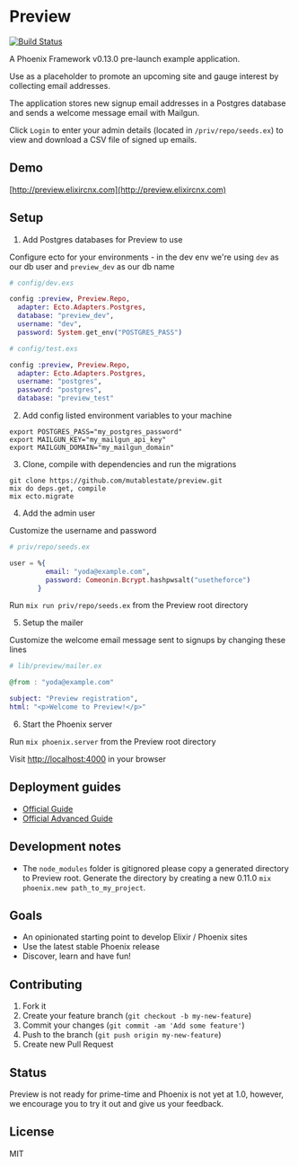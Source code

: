 # Preview
[![Build
Status](https://travis-ci.org/mutablestate/preview.svg?branch=master "Build
Status")](http://travis-ci.org/mutablestate/preview)

A Phoenix Framework v0.13.0 pre-launch example application.

Use as a placeholder to promote an upcoming site and gauge interest by collecting email addresses.

The application stores new signup email addresses in a Postgres database and sends a welcome message email with Mailgun.

Click `Login` to enter your admin details (located in `/priv/repo/seeds.ex`) to view and download a CSV file of signed up emails.

## Demo

[http://preview.elixircnx.com](http://preview.elixircnx.com)

## Setup

1. Add Postgres databases for Preview to use

  Configure ecto for your environments - in the dev env we're using `dev` as our db user and `preview_dev` as our db name

  ```elixir    
  # config/dev.exs

  config :preview, Preview.Repo,
    adapter: Ecto.Adapters.Postgres,
    database: "preview_dev",
    username: "dev",
    password: System.get_env("POSTGRES_PASS")
  ```

  ```elixir    
  # config/test.exs

  config :preview, Preview.Repo,
    adapter: Ecto.Adapters.Postgres,
    username: "postgres",
    password: "postgres",
    database: "preview_test"
  ```

2. Add config listed environment variables to your machine

  ```
  export POSTGRES_PASS="my_postgres_password"
  export MAILGUN_KEY="my_mailgun_api_key"
  export MAILGUN_DOMAIN="my_mailgun_domain"
  ```

3. Clone, compile with dependencies and run the migrations

  ```
  git clone https://github.com/mutablestate/preview.git
  mix do deps.get, compile
  mix ecto.migrate
  ```

4. Add the admin user

  Customize the username and password

  ```elixir
  # priv/repo/seeds.ex

  user = %{
           email: "yoda@example.com",
           password: Comeonin.Bcrypt.hashpwsalt("usetheforce")
         }
  ```

  Run `mix run priv/repo/seeds.ex` from the Preview root directory

5. Setup the mailer

  Customize the welcome email message sent to signups by changing these lines

  ```elixir    
  # lib/preview/mailer.ex

  @from : "yoda@example.com"

  subject: "Preview registration",
  html: "<p>Welcome to Preview!</p>"
  ```

6. Start the Phoenix server

  Run `mix phoenix.server` from the Preview root directory

  Visit [http://localhost:4000](http://localhost:4000) in your browser

## Deployment guides

- [Official Guide](http://www.phoenixframework.org/v0.13.0/docs/deployment)
- [Official Advanced Guide](http://www.phoenixframework.org/v0.13.0/docs/advanced-deployment)

## Development notes

- The `node_modules` folder is gitignored please copy a generated directory to Preview root.
  Generate the directory by creating a new 0.11.0 `mix phoenix.new path_to_my_project`.

## Goals

- An opinionated starting point to develop Elixir / Phoenix sites
- Use the latest stable Phoenix release
- Discover, learn and have fun!

## Contributing

1. Fork it
2. Create your feature branch (`git checkout -b my-new-feature`)
3. Commit your changes (`git commit -am 'Add some feature'`)
4. Push to the branch (`git push origin my-new-feature`)
5. Create new Pull Request

## Status

Preview is not ready for prime-time and Phoenix is not yet at 1.0, however, we encourage you to try it out and give us your feedback.

## License
MIT
